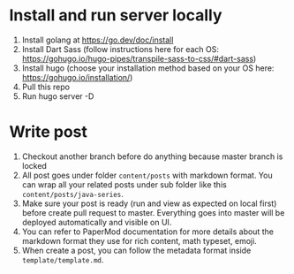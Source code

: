 # Install and run server locally

1. Install golang at https://go.dev/doc/install
2. Install Dart Sass (follow instructions here for each OS: https://gohugo.io/hugo-pipes/transpile-sass-to-css/#dart-sass)
3. Install hugo (choose your installation method based on your OS here: https://gohugo.io/installation/)
4. Pull this repo
5. Run hugo server -D

# Write post

1. Checkout another branch before do anything because master branch is locked
2. All post goes under folder `content/posts` with markdown format. You can wrap all your related posts under sub folder like this `content/posts/java-series`.
3. Make sure your post is ready (run and view as expected on local first) before create pull request to master. Everything goes into master will be deployed automatically and visible on UI.
4. You can refer to PaperMod documentation for more details about the markdown format they use for rich content, math typeset, emoji.
5. When create a post, you can follow the metadata format inside `template/template.md`.
